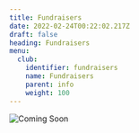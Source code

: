```yaml
---
title: Fundraisers
date: 2022-02-24T00:22:02.217Z
draft: false
heading: Fundraisers
menu:
  club:
    identifier: fundraisers
    name: Fundraisers
    parent: info
    weight: 100
---
```

![Coming Soon](https://res.cloudinary.com/robinson-soccer/image/upload/v1647384379/Site/coming-soon_lmmtsg.jpg)